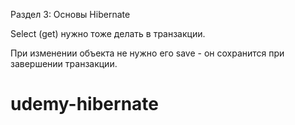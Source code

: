 Раздел 3: Основы Hibernate  

Select (get) нужно тоже делать в транзакции.

При изменении объекта не нужно его save - он сохранится при завершении транзакции.

 # udemy-hibernate
